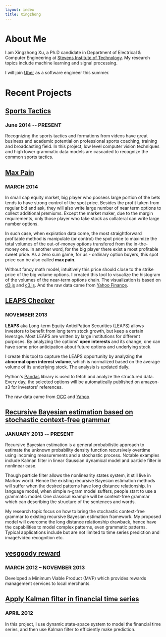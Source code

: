 ```yaml
---
layout: index
title: Xingzhong
---
```


# About Me
I am Xingzhong Xu, a Ph.D candidate in Department of Electrical & Computer Engineering at [Stevens Institute of Technology](http://www.stevens.edu). 
My research topics include machine learning and signal processing.

I will join [Uber](http://uber.com) as a software engineer this summer. 

# Recent Projects

## [Sports Tactics](/machinelearning/2014/08/01/courtMapping.html)
### June 2014 -- PRESENT
Recognizing the sports tactics and formations from videos have great business and academic potential on professional sports coaching, training and broadcasting field.
In this project, low level computer vision techniques and high lower grammatic data models are cascaded to recognize the common sports tactics. 

## [Max Pain](/cp.html)
### MARCH 2014 
In small cap equity market, big player who possess large portion of the bets tends to have strong control of the spot price. 
Besides the profit taken from regular bid and ask, they will also write large number of near term options to collect additional premiums. 
Except the market maker, due to the margin requirements, only those player who take stock as collateral can write large number options. 

In such case, when expiration data come, the most straightforward profitable method is  manipulate (or control) the spot price to maximize the total volumes of the out-of-money options transfered from the in-the-money one.
In another word, for the big player there exist a most profitable sweet price. 
As a zero sum game, for us - ordinary option buyers, this spot price can be also called **max pain**.

Without fancy math model, intuitively this price should close to the strike price of the big volume options. I created this tool to visualize the histogram of the volumes of the 
near-term options chain. 
The visualization is based on [d3.js](http://d3js.org/) and [c3.js](http://c3js.org/). 
And the raw data came from [Yahoo Finance](http://finance.yahoo.com/).

## [LEAPS Checker](http://options.sirxu.com)
### NOVEMBER 2013 
**LEAPS** aka Long-term Equity AnticiPation Securities (LEAPS) allows investors to benefit from long term stock growth, but keep a certain leverage.
Most LEAPS are written by large institutions for different purposes. 
By analyzing the options' **open interests** and its change, one can have some prior anticipation about future options and underlying stock.

I create this tool to capture the LEAPS opportunity by analyzing the **abnormal open interest volume**, which is normalized based on the average volume of its underlying stock. The analysis is updated daily. 
                            
Python's [Pandas](http://pandas.pydata.org/) library is used to fetch and analyze the structured data. Every day, the selected options will be automatically published on amazon-s3 for investors' references.

The raw data came from [OCC](http://www.optionsclearing.com/) and [Yahoo](http://finance.yahoo.com/).

## [Recursive Bayesian estimation based on stochastic context-free grammar](https://github.com/xingzhong/scikit-learn)
### JANUARY 2013 -- PRESENT

Recursive Bayesian estimation is a general probabilistic approach to estimate the unknown probability density function recursively overtime using incoming measurements and a stochastic process. Notable examples include Kalman filter in linear Gaussian dynamical model and particle filter in nonlinear case.

Though particle filter allows the nonlinearity states system, it still live in Markov world. Hence the existing recursive Bayesian estimation methods will suffer when the desired patterns have long distance relationship. In language model, when simple n-gram model suffers, people start to use a grammatic model. One classical example will be context-free grammar which can describing the structure of the sentences and words.

My research topic focus on how to bring the stochastic context-free grammar to existing recursive Bayesian estimation framework. My proposed model will overcome the long distance relationship drawback, hence have the capabilities to model complex patterns, even grammatic patterns. Typical applications include but are not limited to time series prediction and image/video recognition etc.

## [yesgoody reward](http://demo.yesgoody.com)
### MARCH 2012 – NOVEMBER 2013
Developed a Minimum Viable Product (MVP) which provides rewards management services to local merchants.

## [Apply Kalman filter in financial time series](/assets/ee616final.pdf)
### APRIL 2012
In this project, I use dynamic state-space system to model the financial time series, and then use Kalman filter to efficiently make prediction.


